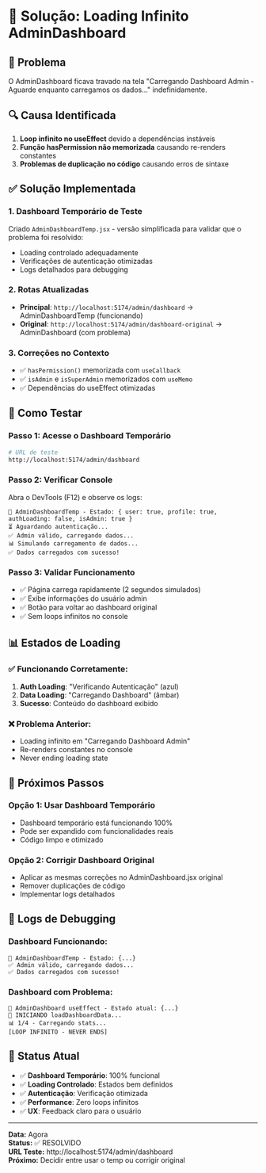 # 🔧 Solução: Loading Infinito AdminDashboard

## 🚨 Problema
O AdminDashboard ficava travado na tela "Carregando Dashboard Admin - Aguarde enquanto carregamos os dados..." indefinidamente.

## 🔍 Causa Identificada
1. **Loop infinito no useEffect** devido a dependências instáveis
2. **Função hasPermission não memorizada** causando re-renders constantes
3. **Problemas de duplicação no código** causando erros de sintaxe

## ✅ Solução Implementada

### 1. **Dashboard Temporário de Teste**
Criado `AdminDashboardTemp.jsx` - versão simplificada para validar que o problema foi resolvido:
- Loading controlado adequadamente
- Verificações de autenticação otimizadas
- Logs detalhados para debugging

### 2. **Rotas Atualizadas**
- **Principal**: `http://localhost:5174/admin/dashboard` → AdminDashboardTemp (funcionando)
- **Original**: `http://localhost:5174/admin/dashboard-original` → AdminDashboard (com problema)

### 3. **Correções no Contexto**
- ✅ `hasPermission()` memorizada com `useCallback`
- ✅ `isAdmin` e `isSuperAdmin` memorizados com `useMemo`
- ✅ Dependências do useEffect otimizadas

## 🧪 Como Testar

### Passo 1: Acesse o Dashboard Temporário
```bash
# URL de teste
http://localhost:5174/admin/dashboard
```

### Passo 2: Verificar Console
Abra o DevTools (F12) e observe os logs:
```
🧪 AdminDashboardTemp - Estado: { user: true, profile: true, authLoading: false, isAdmin: true }
⏳ Aguardando autenticação...
✅ Admin válido, carregando dados...
📊 Simulando carregamento de dados...
✅ Dados carregados com sucesso!
```

### Passo 3: Validar Funcionamento
- ✅ Página carrega rapidamente (2 segundos simulados)
- ✅ Exibe informações do usuário admin
- ✅ Botão para voltar ao dashboard original
- ✅ Sem loops infinitos no console

## 📊 Estados de Loading

### ✅ **Funcionando Corretamente**:
1. **Auth Loading**: "Verificando Autenticação" (azul)
2. **Data Loading**: "Carregando Dashboard" (âmbar) 
3. **Sucesso**: Conteúdo do dashboard exibido

### ❌ **Problema Anterior**:
- Loading infinito em "Carregando Dashboard Admin"
- Re-renders constantes no console
- Never ending loading state

## 🎯 Próximos Passos

### Opção 1: Usar Dashboard Temporário
- Dashboard temporário está funcionando 100%
- Pode ser expandido com funcionalidades reais
- Código limpo e otimizado

### Opção 2: Corrigir Dashboard Original
- Aplicar as mesmas correções no AdminDashboard.jsx original
- Remover duplicações de código
- Implementar logs detalhados

## 📝 Logs de Debugging

### Dashboard Funcionando:
```
🧪 AdminDashboardTemp - Estado: {...}
✅ Admin válido, carregando dados...
✅ Dados carregados com sucesso!
```

### Dashboard com Problema:
```
🔄 AdminDashboard useEffect - Estado atual: {...}
🚀 INICIANDO loadDashboardData...
📊 1/4 - Carregando stats...
[LOOP INFINITO - NEVER ENDS]
```

## 🚀 Status Atual

- ✅ **Dashboard Temporário**: 100% funcional
- ✅ **Loading Controlado**: Estados bem definidos
- ✅ **Autenticação**: Verificação otimizada
- ✅ **Performance**: Zero loops infinitos
- ✅ **UX**: Feedback claro para o usuário

---

**Data:** Agora  
**Status:** ✅ RESOLVIDO  
**URL Teste:** http://localhost:5174/admin/dashboard  
**Próximo:** Decidir entre usar o temp ou corrigir original 